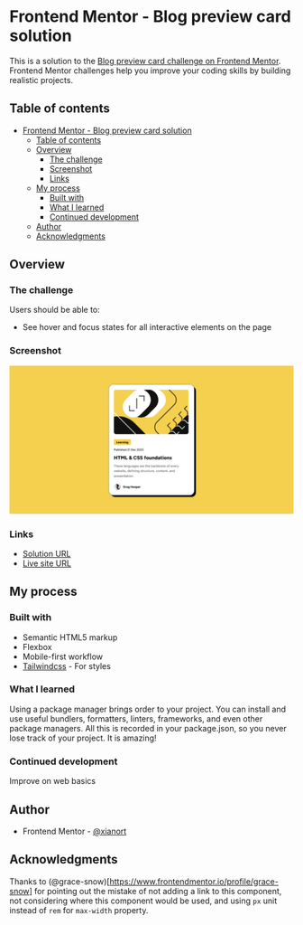# Frontend Mentor - Blog preview card solution

This is a solution to the [Blog preview card challenge on Frontend Mentor](https://www.frontendmentor.io/challenges/blog-preview-card-ckPaj01IcS). Frontend Mentor challenges help you improve your coding skills by building realistic projects.

## Table of contents

- [Frontend Mentor - Blog preview card solution](#frontend-mentor---blog-preview-card-solution)
  - [Table of contents](#table-of-contents)
  - [Overview](#overview)
    - [The challenge](#the-challenge)
    - [Screenshot](#screenshot)
    - [Links](#links)
  - [My process](#my-process)
    - [Built with](#built-with)
    - [What I learned](#what-i-learned)
    - [Continued development](#continued-development)
  - [Author](#author)
  - [Acknowledgments](#acknowledgments)

## Overview

### The challenge

Users should be able to:

- See hover and focus states for all interactive elements on the page

### Screenshot

![page screenshot](./Screenshot%202024-12-22%20at%2017-48-41%20Frontend%20Mentor%20Blog%20preview%20card.png)

### Links

- [Solution URL](https://www.frontendmentor.io/solutions/blog-preview-component-tailwindcss-pKrOdGUwxe)
- [Live site URL](https://flourishing-hotteok-0d0621.netlify.app/)

## My process

### Built with

- Semantic HTML5 markup
- Flexbox
- Mobile-first workflow
- [Tailwindcss](https://tailwindcss.com/) - For styles

### What I learned

Using a package manager brings order to your project. You can install and use useful bundlers, formatters, linters, frameworks, and even other package managers. All this is recorded in your package.json, so you never lose track of your project. It is amazing!

### Continued development

Improve on web basics

## Author

- Frontend Mentor - [@xianort](https://www.frontendmentor.io/profile/xianort)

## Acknowledgments

Thanks to (@grace-snow)[https://www.frontendmentor.io/profile/grace-snow] for pointing out the mistake of not adding a link to this component, not considering where this component would be used, and using `px` unit instead of `rem` for `max-width` property.
